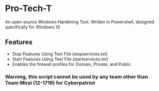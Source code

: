 # Pro-Tech-T
An open source Windows Hardening Tool.
Written in Powershell, designed specifically for Windows 10

## Features
* Stop Features Using Text File (stopservices.txt)
* Start Features Using Text File (startservices.txt)
* Enables the firewall profiles for Domain, Private, and Public
 
### Warning, this script cannot be used by any team other than Team Mirai (12-1719) for Cyberpatriot

